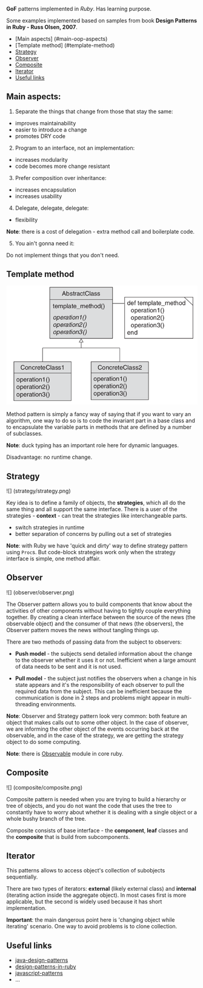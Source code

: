 **GoF** patterns implemented in *Ruby*. Has learning purpose.

Some examples implemented based on samples from book **Design Patterns in Ruby - Russ Olsen, 2007**.

* [Main aspects] (#main-oop-aspects)
* [Template method] (#template-method)
* [Strategy](#strategy)
* [Observer](#observer)
* [Composite](#composite)
* [Iterator](#iterator)
* [Useful links](#useful-links)

## Main aspects:

1. Separate the things that change from those that stay the same:
  * improves maintainability
  * easier to introduce a change
  * promotes DRY code

2. Program to an interface, not an implementation:
  * increases modularity
  * code becomes more change resistant

3. Prefer composition over inheritance:
  * increases encapsulation
  * increases usability

4. Delegate, delegate, delegate:
  * flexibility

  **Note**: there is a cost of delegation - extra method call and boilerplate code.

5. You ain't gonna need it:

  Do not implement things that you don't need.

## Template method

![](template-method/template-method.png)

Method pattern is simply a fancy way of saying that if you want to vary an algorithm, one way to do so is to code the invariant part in a base class and to encapsulate the variable parts in methods that are defined by a number of subclasses.

**Note**: duck typing has an important role here for dynamic languages.

Disadvantage: no runtime change.

## Strategy

![] (strategy/strategy.png)

Key idea is to define a family of objects, the **strategies**, which all do the same thing and all support the same interface. There is a user of the strategies - **context** - can treat the strategies like interchangeable parts.

  * switch strategies in runtime
  * better separation of concerns by pulling out a set of strategies

**Note**: with Ruby we have 'quick and dirty' way to define strategy pattern using `Proc`s. But code-block strategies work only when the strategy interface is simple, one method affair.

## Observer

![] (observer/observer.png)

The Observer pattern allows you to build components that know about the activities of other components without having to tightly couple everything together. By creating a clean interface between the source of the news (the observable object) and the consumer of that news (the observers), the Observer pattern moves the news without tangling things up.

There are two methods of passing data from the subject to observers:

* **Push model** - the subjects send detailed information about the change to the observer whether it uses it or not. Inefficient when a large amount of data needs to be sent and it is not used.

* **Pull model** - the subject just notifies the observers when a change in his state appears and it's the responsibility of each observer to pull the required data from the subject. This can be inefficient because the communication is done in 2 steps and problems might appear in multi-threading environments.

**Note**: Observer and Strategy pattern look very common: both feature an object that makes calls out to some other object. In the case of observer, we are informing the other object of the events occurring back at the observable, and in the case of the strategy, we are getting the strategy object to do some computing.

**Note**: there is [Observable](http://ruby-doc.org/stdlib-2.2.0/libdoc/observer/rdoc/Observable.html) module in core ruby.

## Composite

![] (composite/composite.png)

Composite pattern is needed when you are trying to build a hierarchy or tree of objects, and you do not want
the code that uses the tree to constantly have to worry about whether it is dealing with a single object or a whole bushy branch of the tree.

Composite consists of base interface - the **component**, **leaf** classes and the **composite** that is build from subcomponents.

## Iterator
This patterns allows to access object's collection of subobjects sequentially.

There are two types of iterators: **external** (likely external class) and **internal** (iterating action inside the aggregate object). In most cases first is more applicable, but the second is widely used because it has short implementation.

**Important**: the main dangerous point here is 'changing object while iterating' scenario. One way to avoid problems is to clone collection.


## Useful links
* [java-design-patterns](https://github.com/iluwatar/java-design-patterns)
* [design-patterns-in-ruby](https://github.com/nslocum/design-patterns-in-ruby)
* [javascript-patterns](https://github.com/shichuan/javascript-patterns.git)
* ...
